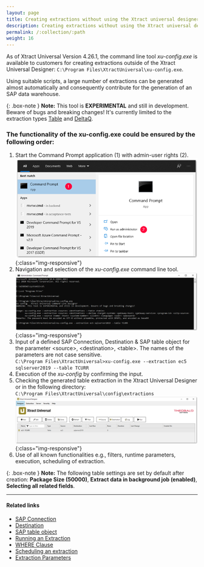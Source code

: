 ```yaml
---
layout: page
title: Creating extractions without using the Xtract universal designer GUI
description: Creating extractions without using the Xtract universal designer GUI
permalink: /:collection/:path
weight: 16
---
```

As of Xtract Universal Version 4.26.1, the command line tool *xu-config.exe* is available to customers for creating extractions outside of the Xtract Universal Designer: `C:\Program Files\XtractUniversal\xu-config.exe`.

Using suitable scripts, a large number of extractions can be generated almost automatically and consequently contribute for the generation of an SAP data warehouse.

{: .box-note }
**Note:** This tool is **EXPERIMENTAL** and still in development. Beware of bugs and breaking changes! It's currently limited to the extraction types [Table](https://help.theobald-software.com/en/xtract-universal/table) and [DeltaQ](https://help.theobald-software.com/en/xtract-universal/datasource-deltaq).

### The functionality of the xu-config.exe could be ensured by the following order:

1. Start the Command Prompt application (1) with admin-user rights (2).
![cmd-prompt](/img/contents/cmd_prompt.png){:class="img-responsive"}
2. Navigation and selection of the *xu-config.exe* command line tool.
![administrator-command-prompt-xu-config](/img/contents/administrator-command-prompt-xu-config.png){:class="img-responsive"}
3. Input of a defined SAP Connection, Destination & SAP table object for the parameter \<source\>, \<destination\>, \<table\>. The names of the parameters are not case sensitive. <br>
`C:\Program Files\XtractUniversal>xu-config.exe --extraction ec5 sqlserver2019 --table TCURR`
4. Execution of the *xu-config* by confirming the input.
5. Checking the generated table extraction in the Xtract Universal Designer or in the following directory: <br>`C:\Program Files\XtractUniversal\config\extractions`
![xu-config-xu-designer-gui](/img/contents/xu-config-xu-designer-gui.png){:class="img-responsive"} 
6. Use of all known functionalities e.g., filters, runtime parameters, execution, scheduling of extraction.

{: .box-note }
**Note:** The following table settings are set by default after creation: **Package Size (50000)**, **Extract data in background job (enabled)**, **Selecting all related fields**.

*****
#### Related links
 - [SAP Connection](https://help.theobald-software.com/en/xtract-universal/introduction/sap-connection#creating-an-sap-connection)
 - [Destination](https://help.theobald-software.com/en/xtract-universal/xu-destinations/managing-destinations)
 - [SAP table object](https://help.theobald-software.com/en/xtract-universal/getting-started/define-a-table-extraction#adding-tables)
 - [Running an Extraction](https://help.theobald-software.com/en/xtract-universal/getting-started/run-an-extraction)
 - [WHERE Clause](https://help.theobald-software.com/en/xtract-universal/table/where-clause)
 - [Scheduling an extraction](https://help.theobald-software.com/en/xtract-universal/advanced-techniques/scheduling_extraction)
 - [Extraction Parameters](https://help.theobald-software.com/en/xtract-universal/advanced-techniques/extraction-parameters)
 
 
 





